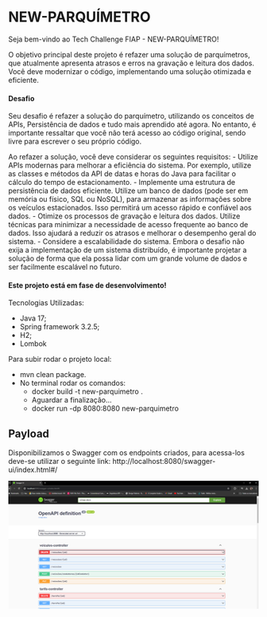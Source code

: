 # NEW-PARQUÍMETRO

Seja bem-vindo ao Tech Challenge FIAP - NEW-PARQUÍMETRO!

O objetivo principal deste projeto é refazer uma solução de parquímetros, que atualmente apresenta atrasos e erros na gravação e leitura dos dados. Você deve modernizar o código, implementando uma solução otimizada e eficiente.

#### Desafio
Seu desafio é refazer a solução do parquímetro, utilizando os conceitos de APIs, Persistência de dados e tudo mais aprendido até agora. No entanto, é importante ressaltar que você não terá acesso ao código original, sendo livre para escrever o seu próprio código.

Ao refazer a solução, você deve considerar os seguintes requisitos:
	- Utilize APIs modernas para melhorar a eficiência do sistema. Por exemplo, utilize as classes e métodos da API de datas e horas do Java para facilitar o cálculo do tempo de estacionamento.
	- Implemente uma estrutura de persistência de dados eficiente. Utilize um banco de dados (pode ser em memória ou físico, SQL ou NoSQL), para armazenar as informações sobre os veículos estacionados. Isso permitirá um acesso rápido e confiável aos dados.
	- Otimize os processos de gravação e leitura dos dados. Utilize técnicas para minimizar a necessidade de acesso frequente ao banco de dados. Isso ajudará a reduzir os atrasos e melhorar o desempenho geral do sistema.
	- Considere a escalabilidade do sistema. Embora o desafio não exija a implementação de um sistema distribuído, é importante projetar a solução de forma que ela possa lidar com um grande volume de dados e ser facilmente escalável no futuro.


#### Este projeto está em fase de desenvolvimento!

Tecnologias Utilizadas:
  - Java 17;
  - Spring framework 3.2.5;
  - H2;
  - Lombok
  
Para subir rodar o projeto local:
  - mvn clean package.
  - No terminal rodar os comandos:
    - docker build -t new-parquimetro .
    - Aguardar a finalização...
    - docker run -dp 8080:8080 new-parquimetro

## Payload ###

Disponibilizamos o Swagger com os endpoints criados, para acessa-los deve-se utilizar o seguinte link:
http://localhost:8080/swagger-ui/index.html#/
 
![img_1.png](img_1.png)
